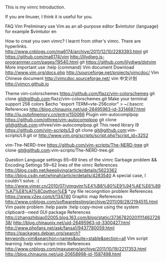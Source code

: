 This is my vimrc Introduction.

If you are linuxer, I think it is useful for you.

FAQ
Vim Preliminary
use Vim as an all-purpose editor 
  $vimtutor {language}
for example $vimtutor en

How to creat you own vimrc?
I learnt from other's vimrc. There are hyperlinks.
  http://www.cnblogs.com/ma6174/archive/2011/12/10/2283393.html
     git https://github.com/ma6174/vim
  http://lilydjwg.is-programmer.com/pages/19540.html 
     git https://github.com/lilydjwg/dotvim
More important
use :help {command}
   Vim document Download
     http://www.vim.org/docs.php
     http://sourceforge.net/projects/vimcdoc/
   Vim Chinese document 
     http://vimcdoc.sourceforge.net/
   vim 中文计划
     http://vimcn.github.io
                    
Theme
vim-colorschemes
  https://github.com/flazz/vim-colorschemes
   git clone git@github.com:flazz/vim-colorschemes.git
  Make your terminal support 256 colors
    $echo "export TERM=vte-256color" > ~/.bascrc
  References
    http://blog.chinaunix.net/uid-26495963-id-3314687.html
    http://ju.outofmemory.cn/entry/150066
Plugin
vim-autocomplpop
  https://github.com/othree/vim-autocomplpop
   git clone git@github.com:othree/vim-autocomplpop.git
    This need library l9 
     https://github.com/vim-scripts/L9
      git clone  git@github.com:vim-scripts/L9.git
         or
     http://www.vim.org/scripts/script.php?script_id=3252

vim-The-NERD-tree
  https://github.com/vim-scripts/The-NERD-tree
    git clone git@github.com:vim-scripts/The-NERD-tree.git 

Question
Language settings
  65~69 lines of the vimrc
Garbage problem && Encoding Settings
  59~62 lines of the vimrc
   References
     http://blog.csdn.net/keepliving/article/details/5623362
     http://blog.csdn.net/whinah/article/details/4283540
    A special case, I couldn't solve. :(
     http://www.vimer.cn/2010/07/vimgvim%E4%B8%80%E9%94%AE%E6%89%A7%E8%A1%8Cpython%E$
*.py file recongnition problem
   References
      https://www.v2ex.com/t/134740
Graphic map 
    References
      http://www.cnblogs.com/softwaretesting/archive/2011/09/28/2194515.html
Vim paste problem
  :help paste
  :help copy-move
  using the system clipboard--need GUI package
    References
      http://zhangzhibiao02005.blog.163.com/blog/static/3736782020111146272638/
      http://blog.chinaunix.net/uid-26495963-id-3300427.html
      http://www.phpfans.net/ask/fansa1/9437780059.html
      https://packages.debian.org/search?keywords=vim&searchon=names&suite=stable&section=all
Vim script learning
  :help vim-script-intro
    References
      http://www.cnblogs.com/maxupeng/archive/2011/10/19/2217353.html
      http://blog.chinaunix.net/uid-20658998-id-1587498.html

